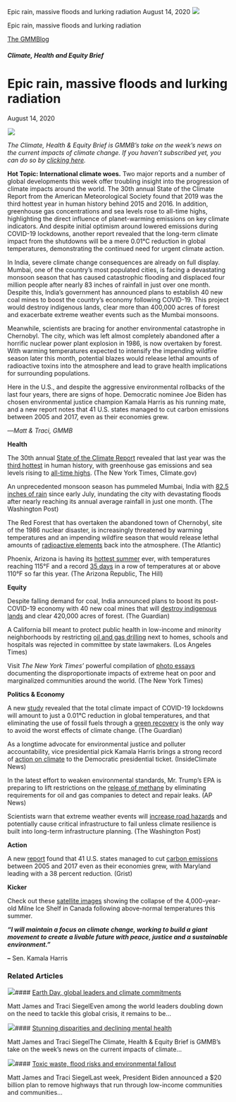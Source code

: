



Epic rain, massive floods and lurking radiation
August 14, 2020
![](data:image/gif;base64,R0lGODlhAQABAAAAACH5BAEKAAEALAAAAAABAAEAAAICTAEAOw==)![](https://www.gmmb.com/wp-content/uploads/2020/11/mumbai.png)



Epic rain, massive floods and lurking radiation





 [The GMMBlog](/blog/)



##### Climate, Health and Equity Brief

 Epic rain, massive floods and lurking radiation
===============================================


August 14, 2020



![](data:image/gif;base64,R0lGODlhAQABAAAAACH5BAEKAAEALAAAAAABAAEAAAICTAEAOw==)![](https://www.gmmb.com/wp-content/uploads/2020/11/mumbai-552x373.png) 


*The Climate, Health & Equity Brief is GMMB’s take on the week’s news on the current impacts of climate change. If you haven’t subscribed yet, you can do so by [clicking here](https://mailchimp.us4.list-manage.com/subscribe?u=f2f8c4bdabe1a2a83f914e813&id=4a13a601e2).*


**Hot Topic: International climate woes.** Two major reports and a number of global developments this week offer troubling insight into the progression of climate impacts around the world. The 30th annual State of the Climate Report from the American Meteorological Society found that 2019 was the third hottest year in human history behind 2015 and 2016. In addition, greenhouse gas concentrations and sea levels rose to all-time highs, highlighting the direct influence of planet-warming emissions on key climate indicators. And despite initial optimism around lowered emissions during COVID-19 lockdowns, another report revealed that the long-term climate impact from the shutdowns will be a mere 0.01°C reduction in global temperatures, demonstrating the continued need for urgent climate action.


In India, severe climate change consequences are already on full display. Mumbai, one of the country’s most populated cities, is facing a devastating monsoon season that has caused catastrophic flooding and displaced four million people after nearly 83 inches of rainfall in just over one month. Despite this, India’s government has announced plans to establish 40 new coal mines to boost the country’s economy following COVID-19. This project would destroy indigenous lands, clear more than 400,000 acres of forest and exacerbate extreme weather events such as the Mumbai monsoons.


Meanwhile, scientists are bracing for another environmental catastrophe in Chernobyl. The city, which was left almost completely abandoned after a horrific nuclear power plant explosion in 1986, is now overtaken by forest. With warming temperatures expected to intensify the impending wildfire season later this month, potential blazes would release lethal amounts of radioactive toxins into the atmosphere and lead to grave health implications for surrounding populations.


Here in the U.S., and despite the aggressive environmental rollbacks of the last four years, there are signs of hope. Democratic nominee Joe Biden has chosen environmental justice champion Kamala Harris as his running mate, and a new report notes that 41 U.S. states managed to cut carbon emissions between 2005 and 2017, even as their economies grew.


—*Matt & Traci, GMMB*


**Health**  

The 30th annual [State of the Climate Report](https://urldefense.proofpoint.com/v2/url?u=https-3A__mailchimp.us4.list-2Dmanage.com_track_click-3Fu-3Df2f8c4bdabe1a2a83f914e813-26id-3D6c8b110e5f-26e-3D584636d9e9&d=DwMFaQ&c=HdAUNv_EOZyljLc1cjbHCq-Eo7r1kRHoywhQbi81uaA&r=QP_GU0xZmQiSCnbvKg0iAuB5Me5X2kSVnbz_vSNm_fI&m=E1Eguxo1YZyGUjwAP0DfzIn3KMh4rw4o3XYqs85p4-M&s=dXV5hCUh9UIJsRGLkmrna_lvF5AZ8aL7A9nFoLl6p2s&e= "https://urldefense.proofpoint.com/v2/url?u=https-3A__mailchimp.us4.list-2Dmanage.com_track_click-3Fu-3Df2f8c4bdabe1a2a83f914e813-26id-3D6c8b110e5f-26e-3D584636d9e9&d=DwMFaQ&c=HdAUNv_EOZyljLc1cjbHCq-Eo7r1kRHoywhQbi81uaA&r=QP_GU0xZmQiSCnbvKg0iAuB5Me5X2kSVnbz_vSNm_fI&m=E1Eguxo1YZyGUjwAP0DfzIn3KMh4rw4o3XYqs85p4-M&s=dXV5hCUh9UIJsRGLkmrna_lvF5AZ8aL7A9nFoLl6p2s&e=") revealed that last year was the [third hottest](https://urldefense.proofpoint.com/v2/url?u=https-3A__mailchimp.us4.list-2Dmanage.com_track_click-3Fu-3Df2f8c4bdabe1a2a83f914e813-26id-3D1b16976fc3-26e-3D584636d9e9&d=DwMFaQ&c=HdAUNv_EOZyljLc1cjbHCq-Eo7r1kRHoywhQbi81uaA&r=QP_GU0xZmQiSCnbvKg0iAuB5Me5X2kSVnbz_vSNm_fI&m=E1Eguxo1YZyGUjwAP0DfzIn3KMh4rw4o3XYqs85p4-M&s=l3Ydq9Enu_qTQ5Js7jpwhSRKn9AHqoRmrsHmRw4QUg8&e=) in human history, with greenhouse gas emissions and sea levels rising to [all-time highs](https://urldefense.proofpoint.com/v2/url?u=https-3A__mailchimp.us4.list-2Dmanage.com_track_click-3Fu-3Df2f8c4bdabe1a2a83f914e813-26id-3D4dfe056e36-26e-3D584636d9e9&d=DwMFaQ&c=HdAUNv_EOZyljLc1cjbHCq-Eo7r1kRHoywhQbi81uaA&r=QP_GU0xZmQiSCnbvKg0iAuB5Me5X2kSVnbz_vSNm_fI&m=E1Eguxo1YZyGUjwAP0DfzIn3KMh4rw4o3XYqs85p4-M&s=TACX65rkU4xsgIuXkFgyoSsmUP_ZN1YhVF1SjpDMrrM&e=). (The New York Times, Climate.gov)


An unprecedented monsoon season has pummeled Mumbai, India with [82.5 inches of rain](https://urldefense.proofpoint.com/v2/url?u=https-3A__mailchimp.us4.list-2Dmanage.com_track_click-3Fu-3Df2f8c4bdabe1a2a83f914e813-26id-3D3b5173763b-26e-3D584636d9e9&d=DwMFaQ&c=HdAUNv_EOZyljLc1cjbHCq-Eo7r1kRHoywhQbi81uaA&r=QP_GU0xZmQiSCnbvKg0iAuB5Me5X2kSVnbz_vSNm_fI&m=E1Eguxo1YZyGUjwAP0DfzIn3KMh4rw4o3XYqs85p4-M&s=gXiJiAAk0neBarMn9Re80hAxoOAid44eyf1nkUaZrvM&e=) since early July, inundating the city with devastating floods after nearly reaching its annual average rainfall in just one month. (The Washington Post)


The Red Forest that has overtaken the abandoned town of Chernobyl, site of the 1986 nuclear disaster, is increasingly threatened by warming temperatures and an impending wildfire season that would release lethal amounts of [radioactive elements](https://urldefense.proofpoint.com/v2/url?u=https-3A__mailchimp.us4.list-2Dmanage.com_track_click-3Fu-3Df2f8c4bdabe1a2a83f914e813-26id-3Dd83ce08cb1-26e-3D584636d9e9&d=DwMFaQ&c=HdAUNv_EOZyljLc1cjbHCq-Eo7r1kRHoywhQbi81uaA&r=QP_GU0xZmQiSCnbvKg0iAuB5Me5X2kSVnbz_vSNm_fI&m=E1Eguxo1YZyGUjwAP0DfzIn3KMh4rw4o3XYqs85p4-M&s=cgjc1u5zoTTin_LIVKoJ1SCrAInhidBtE5tpMst9l3s&e=) back into the atmosphere. (The Atlantic)


Phoenix, Arizona is having its [hottest summer](https://urldefense.proofpoint.com/v2/url?u=https-3A__mailchimp.us4.list-2Dmanage.com_track_click-3Fu-3Df2f8c4bdabe1a2a83f914e813-26id-3D6bfdb652df-26e-3D584636d9e9&d=DwMFaQ&c=HdAUNv_EOZyljLc1cjbHCq-Eo7r1kRHoywhQbi81uaA&r=QP_GU0xZmQiSCnbvKg0iAuB5Me5X2kSVnbz_vSNm_fI&m=E1Eguxo1YZyGUjwAP0DfzIn3KMh4rw4o3XYqs85p4-M&s=0V4bYG7xI-dWwVwBxuyBjYIwFOSrjo-pMyL-_wQ2OTs&e=) ever, with temperatures reaching 115°F and a record [35 days](https://urldefense.proofpoint.com/v2/url?u=https-3A__mailchimp.us4.list-2Dmanage.com_track_click-3Fu-3Df2f8c4bdabe1a2a83f914e813-26id-3D352cea7acf-26e-3D584636d9e9&d=DwMFaQ&c=HdAUNv_EOZyljLc1cjbHCq-Eo7r1kRHoywhQbi81uaA&r=QP_GU0xZmQiSCnbvKg0iAuB5Me5X2kSVnbz_vSNm_fI&m=E1Eguxo1YZyGUjwAP0DfzIn3KMh4rw4o3XYqs85p4-M&s=wbKDoIx7IFX7AdUPEPgzI9hSkpPJHUGRAfVTbWsG7Po&e=) in a row of temperatures at or above 110°F so far this year. (The Arizona Republic, The Hill)


**Equity**  

Despite falling demand for coal, India announced plans to boost its post-COVID-19 economy with 40 new coal mines that will [destroy indigenous lands](https://urldefense.proofpoint.com/v2/url?u=https-3A__mailchimp.us4.list-2Dmanage.com_track_click-3Fu-3Df2f8c4bdabe1a2a83f914e813-26id-3D6aff25607b-26e-3D584636d9e9&d=DwMFaQ&c=HdAUNv_EOZyljLc1cjbHCq-Eo7r1kRHoywhQbi81uaA&r=QP_GU0xZmQiSCnbvKg0iAuB5Me5X2kSVnbz_vSNm_fI&m=E1Eguxo1YZyGUjwAP0DfzIn3KMh4rw4o3XYqs85p4-M&s=MvkfaIF6w_X00QzvmtLZ2yXzLBgGtWBpLaenSlYk8XI&e=) and clear 420,000 acres of forest. (The Guardian)


A California bill meant to protect public health in low-income and minority neighborhoods by restricting [oil and gas drilling](https://urldefense.proofpoint.com/v2/url?u=https-3A__mailchimp.us4.list-2Dmanage.com_track_click-3Fu-3Df2f8c4bdabe1a2a83f914e813-26id-3D7856fabaf8-26e-3D584636d9e9&d=DwMFaQ&c=HdAUNv_EOZyljLc1cjbHCq-Eo7r1kRHoywhQbi81uaA&r=QP_GU0xZmQiSCnbvKg0iAuB5Me5X2kSVnbz_vSNm_fI&m=E1Eguxo1YZyGUjwAP0DfzIn3KMh4rw4o3XYqs85p4-M&s=DVjAI_uP6wnLsDTTgwBTP429MY4gJ0vCvxG_oRXPUUs&e=) next to homes, schools and hospitals was rejected in committee by state lawmakers. (Los Angeles Times)


Visit *The New York Times’* powerful compilation of [photo essays](https://urldefense.proofpoint.com/v2/url?u=https-3A__mailchimp.us4.list-2Dmanage.com_track_click-3Fu-3Df2f8c4bdabe1a2a83f914e813-26id-3D55d9f5aee8-26e-3D584636d9e9&d=DwMFaQ&c=HdAUNv_EOZyljLc1cjbHCq-Eo7r1kRHoywhQbi81uaA&r=QP_GU0xZmQiSCnbvKg0iAuB5Me5X2kSVnbz_vSNm_fI&m=E1Eguxo1YZyGUjwAP0DfzIn3KMh4rw4o3XYqs85p4-M&s=jM1iSeWB90Tzy4wRwXA9Eno0ZVAORS14BtWQozWgeAQ&e=) documenting the disproportionate impacts of extreme heat on poor and marginalized communities around the world. (The New York Times)


**Politics & Economy**  

A new [study](https://urldefense.proofpoint.com/v2/url?u=https-3A__mailchimp.us4.list-2Dmanage.com_track_click-3Fu-3Df2f8c4bdabe1a2a83f914e813-26id-3D190f9914a3-26e-3D584636d9e9&d=DwMFaQ&c=HdAUNv_EOZyljLc1cjbHCq-Eo7r1kRHoywhQbi81uaA&r=QP_GU0xZmQiSCnbvKg0iAuB5Me5X2kSVnbz_vSNm_fI&m=E1Eguxo1YZyGUjwAP0DfzIn3KMh4rw4o3XYqs85p4-M&s=fdPnizCfGeJnDwSVFnbuSTSWvpPI_L0rnQF7xeC4pt8&e=) revealed that the total climate impact of COVID-19 lockdowns will amount to just a 0.01°C reduction in global temperatures, and that eliminating the use of fossil fuels through a [green recovery](https://urldefense.proofpoint.com/v2/url?u=https-3A__mailchimp.us4.list-2Dmanage.com_track_click-3Fu-3Df2f8c4bdabe1a2a83f914e813-26id-3D34ac5e5c81-26e-3D584636d9e9&d=DwMFaQ&c=HdAUNv_EOZyljLc1cjbHCq-Eo7r1kRHoywhQbi81uaA&r=QP_GU0xZmQiSCnbvKg0iAuB5Me5X2kSVnbz_vSNm_fI&m=E1Eguxo1YZyGUjwAP0DfzIn3KMh4rw4o3XYqs85p4-M&s=h0npqz7JYekROBJZwcJXpawv3gIXla-ylJ1qWkCSbXo&e=) is the only way to avoid the worst effects of climate change. (The Guardian)


As a longtime advocate for environmental justice and polluter accountability, vice presidential pick Kamala Harris brings a strong record of [action on climate](https://urldefense.proofpoint.com/v2/url?u=https-3A__mailchimp.us4.list-2Dmanage.com_track_click-3Fu-3Df2f8c4bdabe1a2a83f914e813-26id-3D867f23291e-26e-3D584636d9e9&d=DwMFaQ&c=HdAUNv_EOZyljLc1cjbHCq-Eo7r1kRHoywhQbi81uaA&r=QP_GU0xZmQiSCnbvKg0iAuB5Me5X2kSVnbz_vSNm_fI&m=E1Eguxo1YZyGUjwAP0DfzIn3KMh4rw4o3XYqs85p4-M&s=1NlIoAdds-CDuBLo4Bp6IHqErIcSt4NLaL_kEKR4QJQ&e=) to the Democratic presidential ticket. (InsideClimate News)


In the latest effort to weaken environmental standards, Mr. Trump’s EPA is preparing to lift restrictions on the [release of methane](https://urldefense.proofpoint.com/v2/url?u=https-3A__mailchimp.us4.list-2Dmanage.com_track_click-3Fu-3Df2f8c4bdabe1a2a83f914e813-26id-3D3d2a7bc554-26e-3D584636d9e9&d=DwMFaQ&c=HdAUNv_EOZyljLc1cjbHCq-Eo7r1kRHoywhQbi81uaA&r=QP_GU0xZmQiSCnbvKg0iAuB5Me5X2kSVnbz_vSNm_fI&m=E1Eguxo1YZyGUjwAP0DfzIn3KMh4rw4o3XYqs85p4-M&s=TwdE4aOmmsKMTTunbZtFjoKRc-a7iI97YbYSeUgstGQ&e=) by eliminating requirements for oil and gas companies to detect and repair leaks. (AP News)


Scientists warn that extreme weather events will [increase road hazards](https://urldefense.proofpoint.com/v2/url?u=https-3A__mailchimp.us4.list-2Dmanage.com_track_click-3Fu-3Df2f8c4bdabe1a2a83f914e813-26id-3Dd52fec36ad-26e-3D584636d9e9&d=DwMFaQ&c=HdAUNv_EOZyljLc1cjbHCq-Eo7r1kRHoywhQbi81uaA&r=QP_GU0xZmQiSCnbvKg0iAuB5Me5X2kSVnbz_vSNm_fI&m=E1Eguxo1YZyGUjwAP0DfzIn3KMh4rw4o3XYqs85p4-M&s=Ks2vf6CJ61UdvE9huhc5AOwTBcu20pZEZs6GNTla2mU&e=) and potentially cause critical infrastructure to fail unless climate resilience is built into long-term infrastructure planning. (The Washington Post)


**Action**   

A new [report](https://urldefense.proofpoint.com/v2/url?u=https-3A__mailchimp.us4.list-2Dmanage.com_track_click-3Fu-3Df2f8c4bdabe1a2a83f914e813-26id-3Dbe1db35c00-26e-3D584636d9e9&d=DwMFaQ&c=HdAUNv_EOZyljLc1cjbHCq-Eo7r1kRHoywhQbi81uaA&r=QP_GU0xZmQiSCnbvKg0iAuB5Me5X2kSVnbz_vSNm_fI&m=E1Eguxo1YZyGUjwAP0DfzIn3KMh4rw4o3XYqs85p4-M&s=6KjOZ54j2DdHn_PA7oDcip6IF_tRlQzGF_G91T-xTKA&e=) found that 41 U.S. states managed to cut [carbon emissions](https://urldefense.proofpoint.com/v2/url?u=https-3A__mailchimp.us4.list-2Dmanage.com_track_click-3Fu-3Df2f8c4bdabe1a2a83f914e813-26id-3D831fabd9f1-26e-3D584636d9e9&d=DwMFaQ&c=HdAUNv_EOZyljLc1cjbHCq-Eo7r1kRHoywhQbi81uaA&r=QP_GU0xZmQiSCnbvKg0iAuB5Me5X2kSVnbz_vSNm_fI&m=E1Eguxo1YZyGUjwAP0DfzIn3KMh4rw4o3XYqs85p4-M&s=DsMVNRdVxN3TCc927oeJLI2VqW1k-fh_yqVlQW3ulhA&e=) between 2005 and 2017 even as their economies grew, with Maryland leading with a 38 percent reduction. (Grist)


**Kicker**  

Check out these [satellite images](https://urldefense.proofpoint.com/v2/url?u=https-3A__mailchimp.us4.list-2Dmanage.com_track_click-3Fu-3Df2f8c4bdabe1a2a83f914e813-26id-3D81fcd04b4d-26e-3D584636d9e9&d=DwMFaQ&c=HdAUNv_EOZyljLc1cjbHCq-Eo7r1kRHoywhQbi81uaA&r=QP_GU0xZmQiSCnbvKg0iAuB5Me5X2kSVnbz_vSNm_fI&m=E1Eguxo1YZyGUjwAP0DfzIn3KMh4rw4o3XYqs85p4-M&s=A2NFpSOGx-Yv4QDMoEKWIsVQRYRzZ6kK7GCbG67LYio&e=) showing the collapse of the 4,000-year-old Milne Ice Shelf in Canada following above-normal temperatures this summer.


***“I will maintain a focus on climate change, working to build a giant movement to create a livable future with peace, justice and a sustainable environment.”***


***–*** Sen. Kamala Harris









### Related Articles

![](data:image/gif;base64,R0lGODlhAQABAAAAACH5BAEKAAEALAAAAAABAAEAAAICTAEAOw==)![](https://www.gmmb.com/wp-content/uploads/2021/04/b5197d82-9fb4-4c84-a8d9-e468348c4c67-380x200.jpg)#### [Earth Day, global leaders and climate commitments](https://www.gmmb.com/news/earth-day-global-leaders-and-climate-commitments/)

Matt James and Traci SiegelEven among the world leaders doubling down on the need to tackle this global crisis, it remains to be…

![](data:image/gif;base64,R0lGODlhAQABAAAAACH5BAEKAAEALAAAAAABAAEAAAICTAEAOw==)![](https://www.gmmb.com/wp-content/uploads/2021/04/4.16header-380x200.png)#### [Stunning disparities and declining mental health](https://www.gmmb.com/news/stunning-disparities-and-declining-mental-health/)

Matt James and Traci SiegelThe Climate, Health & Equity Brief is GMMB’s take on the week’s news on the current impacts of climate…

![](data:image/gif;base64,R0lGODlhAQABAAAAACH5BAEKAAEALAAAAAABAAEAAAICTAEAOw==)![](https://www.gmmb.com/wp-content/uploads/2021/04/Picture1-380x200.jpg)#### [Toxic waste, flood risks and environmental fallout](https://www.gmmb.com/news/toxic-waste-flood-risks-and-environmental-fallout/)

Matt James and Traci SiegelLast week, President Biden announced a $20 billion plan to remove highways that run through low-income communities and communities…




